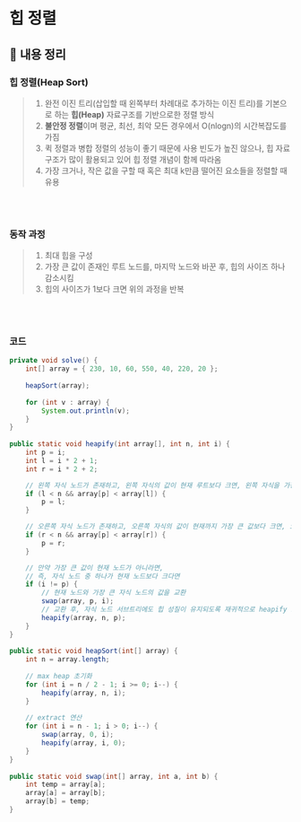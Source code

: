 # 힙 정렬

## 📌 내용 정리

### 힙 정렬(Heap Sort)

> 1. 완전 이진 트리(삽입할 때 왼쪽부터 차례대로 추가하는 이진 트리)를 기본으로 하는 **힙(Heap)** 자료구조를 기반으로한 정렬 방식
> 2. **불안정 정렬**이며 평균, 최선, 최악 모든 경우에서 O(nlogn)의 시간복잡도를 가짐
> 3. 퀵 정렬과 병합 정렬의 성능이 좋기 때문에 사용 빈도가 높진 않으나, 힙 자료구조가 많이 활용되고 있어 힙 정렬 개념이 함께 따라옴
> 4. 가장 크거나, 작은 값을 구할 때 혹은 최대 k만큼 떨어진 요소들을 정렬할 때 유용

<br>
<br>

### 동작 과정

> 1. 최대 힙을 구성
> 2. 가장 큰 값이 존재인 루트 노드를, 마지막 노드와 바꾼 후, 힙의 사이즈 하나 감소시킴
> 3. 힙의 사이즈가 1보다 크면 위의 과정을 반복  

<br>
<br>

### 코드
```java
private void solve() {
    int[] array = { 230, 10, 60, 550, 40, 220, 20 };
 
    heapSort(array);
 
    for (int v : array) {
        System.out.println(v);
    }
}
 
public static void heapify(int array[], int n, int i) {
    int p = i;
    int l = i * 2 + 1;
    int r = i * 2 + 2;

    // 왼쪽 자식 노드가 존재하고, 왼쪽 자식의 값이 현재 루트보다 크면, 왼쪽 자식을 가장 큰 값으로 지정
    if (l < n && array[p] < array[l]) {
        p = l;
    }

    // 오른쪽 자식 노드가 존재하고, 오른쪽 자식의 값이 현재까지 가장 큰 값보다 크면, 오른쪽 자식을 가장 큰 값으로 지정
    if (r < n && array[p] < array[r]) {
        p = r;
    }

    // 만약 가장 큰 값이 현재 노드가 아니라면,
    // 즉, 자식 노드 중 하나가 현재 노드보다 크다면
    if (i != p) {
        // 현재 노드와 가장 큰 자식 노드의 값을 교환
        swap(array, p, i);
        // 교환 후, 자식 노드 서브트리에도 힙 성질이 유지되도록 재귀적으로 heapify 호출
        heapify(array, n, p);
    }
}
 
public static void heapSort(int[] array) {
    int n = array.length;
 
    // max heap 초기화
    for (int i = n / 2 - 1; i >= 0; i--) {
        heapify(array, n, i);
    }
 
    // extract 연산
    for (int i = n - 1; i > 0; i--) {
        swap(array, 0, i);
        heapify(array, i, 0);
    }
}
 
public static void swap(int[] array, int a, int b) {
    int temp = array[a];
    array[a] = array[b];
    array[b] = temp;
}
```

<br>
<br>
